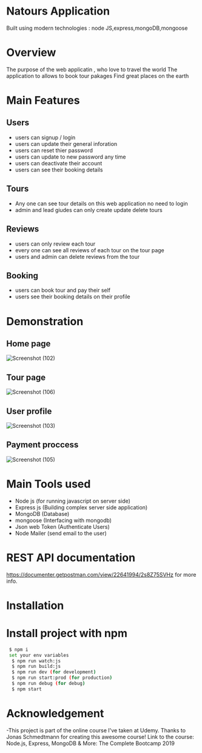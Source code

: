 # Natours Application

Built using modern technologies : node JS,express,mongoDB,mongoose

# Overview 
The purpose of the web applicatin , who love to travel the world
The application to allows to book tour pakages
Find great places on the earth

# Main Features

## Users
 - users can signup / login
 - users can update their general inforation
 - users can reset thier password 
 - users can update to new password any time
 - users can deactivate their account
 - users can see their booking details
## Tours
  - Any one can see tour details on this web application no need to login
  - admin and lead giudes can only create update delete tours 
## Reviews
   - users can only review each tour 
   - every one can see all reviews of each tour on the tour page
   - users and admin can delete reviews from the tour 
## Booking
   - users can book tour and pay their self 
   - users see their booking details on their profile

# Demonstration

 ## Home page
  ![Screenshot (102)](https://user-images.githubusercontent.com/114187011/212595366-2e6b9ec1-a3fa-43d1-9fc7-2fbcf8e44ba1.png)
 ## Tour page
 ![Screenshot (106)](https://user-images.githubusercontent.com/114187011/212595393-3209b4ae-80b9-4dab-b706-4df65334e10c.png)
 ## User profile
 ![Screenshot (103)](https://user-images.githubusercontent.com/114187011/212595441-833f8446-2404-41fe-b773-8b5ca4d5c15a.png)
 ## Payment proccess
 ![Screenshot (105)](https://user-images.githubusercontent.com/114187011/212595537-8dd891d6-ed8d-4ffa-a6fd-98d280b6d48e.png)

# Main Tools used
 - Node js (for running javascript on server side)
 - Express js (Building complex server side application)
 - MongoDB (Database)
 - mongoose (Interfacing with mongodb)
 - Json web Token (Authenticate Users)
 - Node Mailer (send email to the user)

# REST API documentation
  https://documenter.getpostman.com/view/22641994/2s8Z75SVHz for more info.
  
# Installation

# Install project with npm
```bash
 $ npm i
 set your env variables
  $ npm run watch:js
  $ npm run build:js
  $ npm run dev (for development)
  $ npm run start:prod (for production)
  $ npm run debug (for debug)
  $ npm start
```
# Acknowledgement
 -This project is part of the online course I've taken at Udemy. Thanks to Jonas Schmedtmann for creating this awesome course! Link to the course: Node.js, Express,     MongoDB & More: The Complete Bootcamp 2019
  
